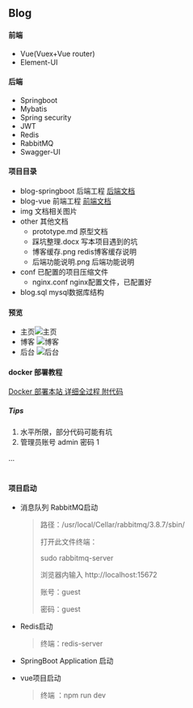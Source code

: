 ## Blog

#### 前端

* Vue(Vuex+Vue router)
* Element-UI

#### 后端

* Springboot
* Mybatis
* Spring security
* JWT
* Redis
* RabbitMQ
* Swagger-UI

#### 项目目录

* blog-springboot              后端工程 [后端文档](blog-springboot/README.md)
* blog-vue                           前端工程 [前端文档](blog-vue/README.md)
* img                                    文档相关图片
* other                                 其他文档
  * prototype.md		   原型文档
  * 踩坑整理.docx           写本项目遇到的坑
  * 博客缓存.png            redis博客缓存说明
  * 后端功能说明.png     后端功能说明
* conf                                   已配置的项目压缩文件
  * nginx.conf                 nginx配置文件，已配置好
* blog.sql                             mysql数据库结构

#### 预览

* 主页![主页](img/index_demo.png)
* 博客 ![博客](img/blog_demo.png)
* 后台 ![后台](img/admin_demo.png)

#### docker 部署教程
[Docker 部署本站 详细全过程 附代码](https://blog.22xcode.com/post/12)

##### Tips

1. 水平所限，部分代码可能有坑
2. 管理员账号 admin 密码 1

... 

# 

#### 项目启动

* 消息队列 RabbitMQ启动

  >路径：/usr/local/Cellar/rabbitmq/3.8.7/sbin/
  >
  >打开此文件终端：
  >
  >sudo rabbitmq-server
  >
  >浏览器内输入 http://localhost:15672
  >
  >账号：guest
  >
  >密码：guest

* Redis启动

  > 终端：redis-server

* SpringBoot Application 启动

* vue项目启动

  > 终端 ：npm run dev


